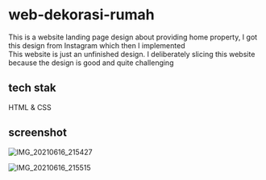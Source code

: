 # web-dekorasi-rumah
This is a website landing page design about providing home property, I got this design from Instagram which then I implemented  
This website is just an unfinished design. I deliberately slicing this website because the design is good and quite challenging 
## tech stak 
HTML & CSS

## screenshot
![IMG_20210616_215427](https://user-images.githubusercontent.com/78966039/122246143-82640d00-cef0-11eb-8b3b-aba991b6ccdc.jpg)

![IMG_20210616_215515](https://user-images.githubusercontent.com/78966039/122246158-855efd80-cef0-11eb-93cf-82dd9f2adaa5.jpg)



